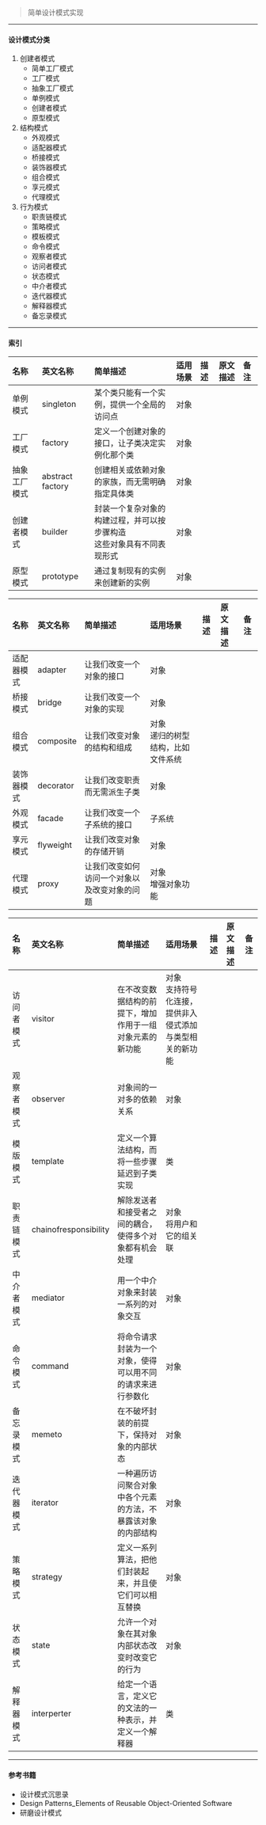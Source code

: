 > 简单设计模式实现
---
#### 设计模式分类
1. 创建者模式
    - 简单工厂模式
    - 工厂模式
    - 抽象工厂模式
    - 单例模式
    - 创建者模式
    - 原型模式
2. 结构模式
    - 外观模式
    - 适配器模式
    - 桥接模式
    - 装饰器模式
    - 组合模式
    - 享元模式
    - 代理模式
3. 行为模式
    - 职责链模式
    - 策略模式
    - 模板模式
    - 命令模式
    - 观察者模式
    - 访问者模式
    - 状态模式
    - 中介者模式
    - 迭代器模式
    - 解释器模式
    - 备忘录模式

---
#### 索引

|名称|英文名称|简单描述|适用场景|描述|原文描述|备注|
|:---|:-------|:-------|:-------|:---|:-------|:---|
|单例模式|singleton|某个类只能有一个实例，提供一个全局的访问点|对象|
|工厂模式|factory|定义一个创建对象的接口，让子类决定实例化那个类|对象|
|抽象工厂模式|abstract factory|创建相关或依赖对象的家族，而无需明确指定具体类|对象|
|创建者模式|builder|封装一个复杂对象的构建过程，并可以按步骤构造<br>这些对象具有不同表现形式|对象|
|原型模式|prototype|通过复制现有的实例来创建新的实例|对象|

|名称|英文名称|简单描述|适用场景|描述|原文描述|备注|
|:---|:-------|:-------|:-------|:---|:-------|:---|
|适配器模式|adapter|让我们改变一个对象的接口|对象|
|桥接模式|bridge|让我们改变一个对象的实现|对象|
|组合模式|composite|让我们改变对象的结构和组成|对象<br>递归的树型结构，比如文件系统|
|装饰器模式|decorator|让我们改变职责而无需派生子类|对象|
|外观模式|facade|让我们改变一个子系统的接口|子系统
|享元模式|flyweight|让我们改变对象的存储开销|对象|
|代理模式|proxy|让我们改变如何访问一个对象以及改变对象的问题|对象<br>增强对象功能|

|名称|英文名称|简单描述|适用场景|描述|原文描述|备注|
|:---|:-------|:-------|:-------|:---|:-------|:---|
|访问者模式|visitor|在不改变数据结构的前提下，增加作用于一组对象元素的新功能|对象<br>支持符号化连接，提供非入侵式添加与类型相关的新功能|
|观察者模式|observer|对象间的一对多的依赖关系|对象|
|模版模式|template|定义一个算法结构，而将一些步骤延迟到子类实现|类<br>|
|职责链模式|chainofresponsibility|解除发送者和接受者之间的耦合，使得多个对象都有机会处理|对象<br>将用户和它的组关联|
|中介者模式|mediator|用一个中介对象来封装一系列的对象交互|对象|
|命令模式|command|将命令请求封装为一个对象，使得可以用不同的请求来进行参数化|对象|
|备忘录模式|memeto|在不破坏封装的前提下，保持对象的内部状态|对象|
|迭代器模式|iterator|一种遍历访问聚合对象中各个元素的方法，不暴露该对象的内部结构|对象|
|策略模式|strategy|定义一系列算法，把他们封装起来，并且使它们可以相互替换|对象|
|状态模式|state|允许一个对象在其对象内部状态改变时改变它的行为|对象|
|解释器模式|interperter|给定一个语言，定义它的文法的一种表示，并定义一个解释器|类|
---
#### 参考书籍
- 设计模式沉思录
- Design Patterns_Elements of Reusable Object-Oriented Software
- 研磨设计模式
